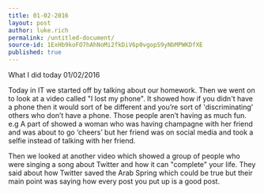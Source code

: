 ```yaml
---
title: 01-02-2016
layout: post
author: luke.rich
permalink: /untitled-document/
source-id: 1ExHb9koFO7hAhNoMi2fkDiV6p0vgopS9yNbMPWKDfXE
published: true
---
```

What I did today 01/02/2016

Today in IT we started off by talking about our homework. Then we went on to look at a video called "I lost my phone". It showed how if you didn't have a phone then it would sort of be different and you’re sort of 'discriminating’ others who don’t have a phone. Those people aren’t having as much fun. e.g  A part of showed a woman who was having champagne with her friend and was about to go ‘cheers’ but her friend was on social media and took a selfie instead of talking with her friend. 

Then we looked at another video which showed a group of people who were singing a song about Twitter and how it can "complete" your life. They said about how Twitter saved the Arab Spring which could be true but their main point was saying how every post you put up is a good post.

